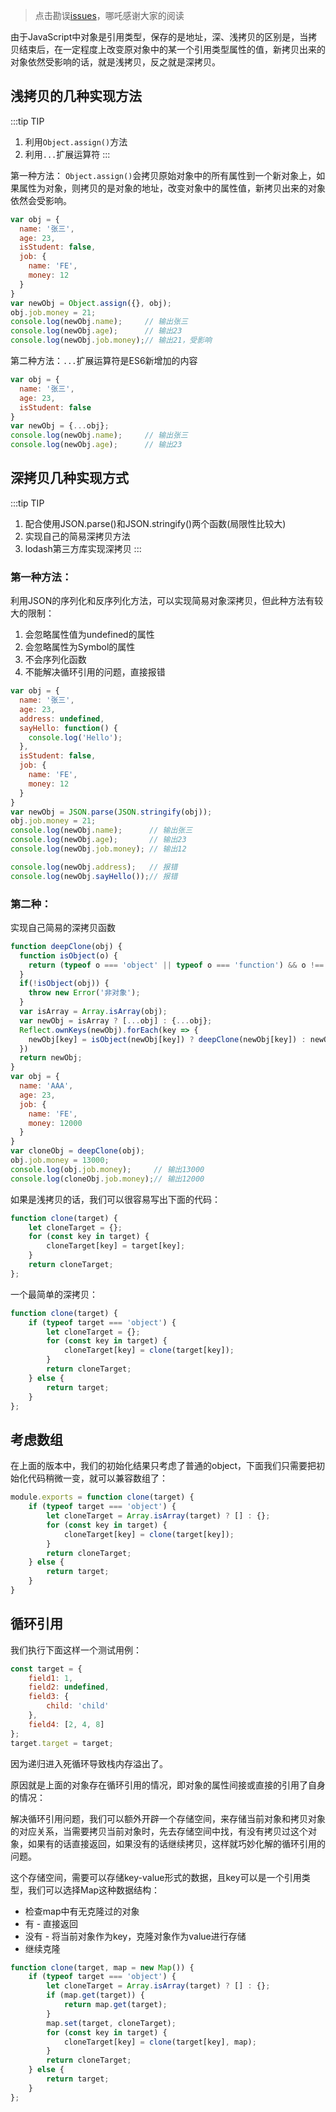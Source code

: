 > 点击勘误[issues](https://github.com/webVueBlog/learn-web/issues)，哪吒感谢大家的阅读

由于JavaScript中对象是引用类型，保存的是地址，深、浅拷贝的区别是，当拷贝结束后，在一定程度上改变原对象中的某一个引用类型属性的值，新拷贝出来的对象依然受影响的话，就是浅拷贝，反之就是深拷贝。

## 浅拷贝的几种实现方法

:::tip TIP
1. 利用`Object.assign()`方法
2. 利用`...`扩展运算符
:::

第一种方法： `Object.assign()`会拷贝原始对象中的所有属性到一个新对象上，如果属性为对象，则拷贝的是对象的地址，改变对象中的属性值，新拷贝出来的对象依然会受影响。

```js
var obj = {
  name: '张三',
  age: 23,
  isStudent: false,
  job: {
    name: 'FE',
    money: 12
  }
}
var newObj = Object.assign({}, obj);
obj.job.money = 21;
console.log(newObj.name);     // 输出张三
console.log(newObj.age);      // 输出23
console.log(newObj.job.money);// 输出21，受影响
```

第二种方法：`...`扩展运算符是ES6新增加的内容

```js
var obj = {
  name: '张三',
  age: 23,
  isStudent: false
}
var newObj = {...obj};
console.log(newObj.name);     // 输出张三
console.log(newObj.age);      // 输出23
```

## 深拷贝几种实现方式

:::tip TIP
1. 配合使用JSON.parse()和JSON.stringify()两个函数(局限性比较大)
2. 实现自己的简易深拷贝方法
3. lodash第三方库实现深拷贝
:::

### 第一种方法： 

利用JSON的序列化和反序列化方法，可以实现简易对象深拷贝，但此种方法有较大的限制：

1. 会忽略属性值为undefined的属性
2. 会忽略属性为Symbol的属性
3. 不会序列化函数
4. 不能解决循环引用的问题，直接报错

```js
var obj = {
  name: '张三',
  age: 23,
  address: undefined,
  sayHello: function() {
    console.log('Hello');
  },
  isStudent: false,
  job: {
    name: 'FE',
    money: 12
  }
}
var newObj = JSON.parse(JSON.stringify(obj));
obj.job.money = 21;
console.log(newObj.name);      // 输出张三
console.log(newObj.age);       // 输出23
console.log(newObj.job.money); // 输出12

console.log(newObj.address);   // 报错
console.log(newObj.sayHello());// 报错
```

### 第二种： 

实现自己简易的深拷贝函数

```js
function deepClone(obj) {
  function isObject(o) {
    return (typeof o === 'object' || typeof o === 'function') && o !== null;
  }
  if(!isObject(obj)) {
    throw new Error('非对象');
  }
  var isArray = Array.isArray(obj);
  var newObj = isArray ? [...obj] : {...obj};
  Reflect.ownKeys(newObj).forEach(key => {
    newObj[key] = isObject(newObj[key]) ? deepClone(newObj[key]) : newObj[key];
  })
  return newObj;
}
var obj = {
  name: 'AAA',
  age: 23,
  job: {
    name: 'FE',
    money: 12000
  }
}
var cloneObj = deepClone(obj);
obj.job.money = 13000;
console.log(obj.job.money);     // 输出13000
console.log(cloneObj.job.money);// 输出12000
```

如果是浅拷贝的话，我们可以很容易写出下面的代码：

```js
function clone(target) {
    let cloneTarget = {};
    for (const key in target) {
        cloneTarget[key] = target[key];
    }
    return cloneTarget;
};
```

一个最简单的深拷贝：

```js
function clone(target) {
	if (typeof target === 'object') {
		let cloneTarget = {};
		for (const key in target) {
			cloneTarget[key] = clone(target[key]);
		}
		return cloneTarget;
	} else {
		return target;
	}
};
```

## 考虑数组

在上面的版本中，我们的初始化结果只考虑了普通的object，下面我们只需要把初始化代码稍微一变，就可以兼容数组了：

```js
module.exports = function clone(target) {
	if (typeof target === 'object') {
		let cloneTarget = Array.isArray(target) ? [] : {};
		for (const key in target) {
			cloneTarget[key] = clone(target[key]);
		}
		return cloneTarget;
	} else {
		return target;
	}
}
```

## 循环引用

我们执行下面这样一个测试用例：

```js
const target = {
    field1: 1,
    field2: undefined,
    field3: {
        child: 'child'
    },
    field4: [2, 4, 8]
};
target.target = target;
```

因为递归进入死循环导致栈内存溢出了。

原因就是上面的对象存在循环引用的情况，即对象的属性间接或直接的引用了自身的情况：

解决循环引用问题，我们可以额外开辟一个存储空间，来存储当前对象和拷贝对象的对应关系，当需要拷贝当前对象时，先去存储空间中找，有没有拷贝过这个对象，如果有的话直接返回，如果没有的话继续拷贝，这样就巧妙化解的循环引用的问题。

这个存储空间，需要可以存储key-value形式的数据，且key可以是一个引用类型，我们可以选择Map这种数据结构：

- 检查map中有无克隆过的对象
- 有 - 直接返回
- 没有 - 将当前对象作为key，克隆对象作为value进行存储
- 继续克隆

```js
function clone(target, map = new Map()) {
    if (typeof target === 'object') {
        let cloneTarget = Array.isArray(target) ? [] : {};
        if (map.get(target)) {
            return map.get(target);
        }
        map.set(target, cloneTarget);
        for (const key in target) {
            cloneTarget[key] = clone(target[key], map);
        }
        return cloneTarget;
    } else {
        return target;
    }
};
```









